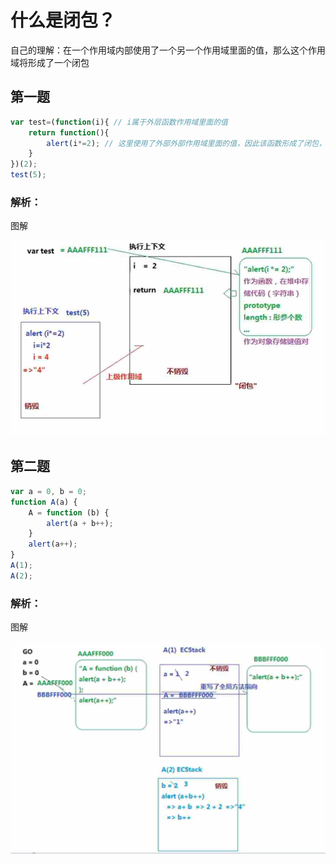 # 什么是闭包？
自己的理解：在一个作用域内部使用了一个另一个作用域里面的值，那么这个作用域将形成了一个闭包
## 第一题
``` js
var test=(function(i){ // i属于外层函数作用域里面的值
    return function(){
        alert(i*=2); // 这里使用了外部外部作用域里面的值，因此该函数形成了闭包，但是需要注意的时候，alert输出的都是字符串，所以答案是'4'
    }
})(2);
test(5);
```
### 解析：
图解

![函数执行图](../img/函数执行图.png "函数执行图")

## 第二题
``` js
var a = 0, b = 0;
function A(a) {
    A = function (b) {
        alert(a + b++);
    }
    alert(a++);
}
A(1);
A(2);
```
### 解析：
图解

![函数执行图](../img/闭包函数执行图.png "闭包函数执行图")